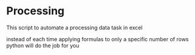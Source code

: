 # Processing

This script to automate a processing data task in excel

instead of each time applying formulas to only a specific number of rows python will do the job for you

